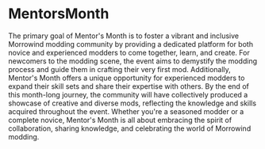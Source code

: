 # MentorsMonth
The primary goal of Mentor's Month is to foster a vibrant and inclusive Morrowind modding community by providing a dedicated platform for both novice and experienced modders to come together, learn, and create. For newcomers to the modding scene, the event aims to demystify the modding process and guide them in crafting their very first mod. Additionally, Mentor's Month offers a unique opportunity for experienced modders to expand their skill sets and share their expertise with others. By the end of this month-long journey, the community will have collectively produced a showcase of creative and diverse mods, reflecting the knowledge and skills acquired throughout the event. Whether you're a seasoned modder or a complete novice, Mentor's Month is all about embracing the spirit of collaboration, sharing knowledge, and celebrating the world of Morrowind modding.
